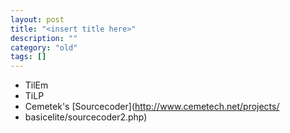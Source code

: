 ```yaml
---
layout: post
title: "<insert title here>"
description: ""
category: "old"
tags: []
---
```



* TilEm
* TiLP
* Cemetek's [Sourcecoder](http://www.cemetech.net/projects/
* basicelite/sourcecoder2.php)
